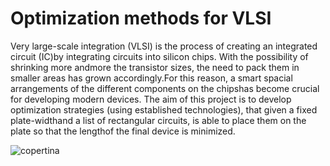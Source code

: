 # Optimization methods for VLSI
Very large-scale integration (VLSI) is the process of creating an integrated circuit (IC)by integrating circuits into silicon chips.  With the possibility of shrinking more andmore the transistor sizes, the need to pack them in smaller areas has grown accordingly.For this reason, a smart spacial arrangements of the different components on the chipshas become crucial for developing modern devices. The aim of this project is to develop optimization strategies (using established technologies), that given a fixed plate-widthand a list of rectangular circuits, is able to place them on the plate so that the lengthof the final device is minimized.


![copertina](https://user-images.githubusercontent.com/51266633/131223053-c139dd1d-6ae5-47d4-b78d-9ad40505dcb9.png)
